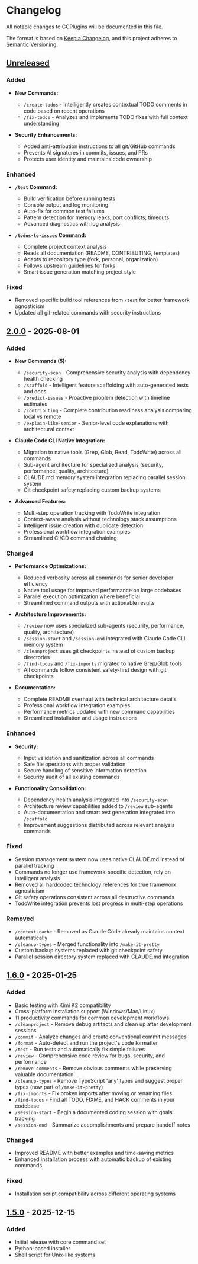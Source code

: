 # Changelog

All notable changes to CCPlugins will be documented in this file.

The format is based on [Keep a Changelog](https://keepachangelog.com/en/1.0.0/),
and this project adheres to [Semantic Versioning](https://semver.org/spec/v2.0.0.html).

## [Unreleased]

### Added
- **New Commands:**
  - `/create-todos` - Intelligently creates contextual TODO comments in code based on recent operations
  - `/fix-todos` - Analyzes and implements TODO fixes with full context understanding
  
- **Security Enhancements:**
  - Added anti-attribution instructions to all git/GitHub commands
  - Prevents AI signatures in commits, issues, and PRs
  - Protects user identity and maintains code ownership

### Enhanced
- **`/test` Command:**
  - Build verification before running tests
  - Console output and log monitoring
  - Auto-fix for common test failures
  - Pattern detection for memory leaks, port conflicts, timeouts
  - Advanced diagnostics with log analysis

- **`/todos-to-issues` Command:**
  - Complete project context analysis
  - Reads all documentation (README, CONTRIBUTING, templates)
  - Adapts to repository type (fork, personal, organization)
  - Follows upstream guidelines for forks
  - Smart issue generation matching project style

### Fixed
- Removed specific build tool references from `/test` for better framework agnosticism
- Updated all git-related commands with security instructions

## [2.0.0] - 2025-08-01

### Added
- **New Commands (5):**
  - `/security-scan` - Comprehensive security analysis with dependency health checking
  - `/scaffold` - Intelligent feature scaffolding with auto-generated tests and docs
  - `/predict-issues` - Proactive problem detection with timeline estimates  
  - `/contributing` - Complete contribution readiness analysis comparing local vs remote
  - `/explain-like-senior` - Senior-level code explanations with architectural context

- **Claude Code CLI Native Integration:**
  - Migration to native tools (Grep, Glob, Read, TodoWrite) across all commands
  - Sub-agent architecture for specialized analysis (security, performance, quality, architecture)
  - CLAUDE.md memory system integration replacing parallel session system
  - Git checkpoint safety replacing custom backup systems

- **Advanced Features:**
  - Multi-step operation tracking with TodoWrite integration
  - Context-aware analysis without technology stack assumptions
  - Intelligent issue creation with duplicate detection
  - Professional workflow integration examples
  - Streamlined CI/CD command chaining

### Changed
- **Performance Optimizations:**
  - Reduced verbosity across all commands for senior developer efficiency
  - Native tool usage for improved performance on large codebases
  - Parallel execution optimization where beneficial
  - Streamlined command outputs with actionable results

- **Architecture Improvements:**
  - `/review` now uses specialized sub-agents (security, performance, quality, architecture)
  - `/session-start` and `/session-end` integrated with Claude Code CLI memory system
  - `/cleanproject` uses git checkpoints instead of custom backup directories
  - `/find-todos` and `/fix-imports` migrated to native Grep/Glob tools
  - All commands follow consistent safety-first design with git checkpoints

- **Documentation:**
  - Complete README overhaul with technical architecture details
  - Professional workflow integration examples
  - Performance metrics updated with new command capabilities
  - Streamlined installation and usage instructions

### Enhanced
- **Security:**
  - Input validation and sanitization across all commands
  - Safe file operations with proper validation
  - Secure handling of sensitive information detection
  - Security audit of all existing commands

- **Functionality Consolidation:**
  - Dependency health analysis integrated into `/security-scan`
  - Architecture review capabilities added to `/review` sub-agents
  - Auto-documentation and smart test generation integrated into `/scaffold`
  - Improvement suggestions distributed across relevant analysis commands

### Fixed
- Session management system now uses native CLAUDE.md instead of parallel tracking
- Commands no longer use framework-specific detection, rely on intelligent analysis
- Removed all hardcoded technology references for true framework agnosticism
- Git safety operations consistent across all destructive commands
- TodoWrite integration prevents lost progress in multi-step operations

### Removed
- `/context-cache` - Removed as Claude Code already maintains context automatically
- `/cleanup-types` - Merged functionality into `/make-it-pretty`
- Custom backup systems replaced with git checkpoint safety
- Parallel session directory system replaced with CLAUDE.md integration

## [1.6.0] - 2025-01-25

### Added
- Basic testing with Kimi K2 compatibility
- Cross-platform installation support (Windows/Mac/Linux)
- 11 productivity commands for common development workflows
- `/cleanproject` - Remove debug artifacts and clean up after development sessions
- `/commit` - Analyze changes and create conventional commit messages
- `/format` - Auto-detect and run the project's code formatter
- `/test` - Run tests and automatically fix simple failures
- `/review` - Comprehensive code review for bugs, security, and performance
- `/remove-comments` - Remove obvious comments while preserving valuable documentation
- `/cleanup-types` - Remove TypeScript 'any' types and suggest proper types (now part of `/make-it-pretty`)
- `/fix-imports` - Fix broken imports after moving or renaming files
- `/find-todos` - Find all TODO, FIXME, and HACK comments in your codebase
- `/session-start` - Begin a documented coding session with goals tracking
- `/session-end` - Summarize accomplishments and prepare handoff notes

### Changed
- Improved README with better examples and time-saving metrics
- Enhanced installation process with automatic backup of existing commands

### Fixed
- Installation script compatibility across different operating systems

## [1.5.0] - 2025-12-15

### Added
- Initial release with core command set
- Python-based installer
- Shell script for Unix-like systems

[Unreleased]: https://github.com/brennercruvinel/CCPlugins/compare/v2.0.0...HEAD
[2.0.0]: https://github.com/brennercruvinel/CCPlugins/compare/v1.6.0...v2.0.0
[1.6.0]: https://github.com/brennercruvinel/CCPlugins/compare/v1.5.0...v1.6.0
[1.5.0]: https://github.com/brennercruvinel/CCPlugins/releases/tag/v1.5.0
